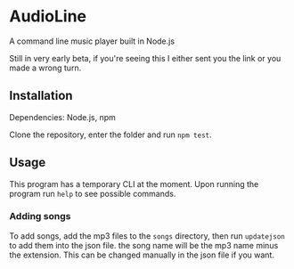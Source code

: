 # AudioLine
A command line music player built in Node.js

Still in very early beta, if you're seeing this I either sent you the link or you made a wrong turn.

## Installation
Dependencies: Node.js, npm

Clone the repository, enter the folder and run `npm test`. 

## Usage
This program has a temporary CLI at the moment. Upon running the program run `help` to see possible commands.

### Adding songs
To add songs, add the mp3 files to the `songs` directory, then run `updatejson` to add them into the json file. the song name will be the mp3 name minus the extension. This can be changed manually in the json file if you want.
